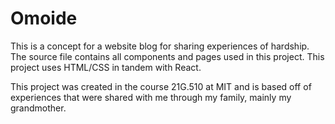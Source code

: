 # Omoide
This is a concept for a website blog for sharing experiences of hardship. The source file contains all components and pages used in this project. This project uses HTML/CSS in tandem with React. 

This project was created in the course 21G.510 at MIT and is based off of experiences that were shared with me through my family, mainly my grandmother. 
